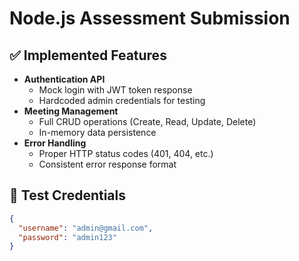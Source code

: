 # Node.js Assessment Submission

## ✅ Implemented Features
- **Authentication API**
  - Mock login with JWT token response
  - Hardcoded admin credentials for testing
- **Meeting Management**
  - Full CRUD operations (Create, Read, Update, Delete)
  - In-memory data persistence
- **Error Handling**
  - Proper HTTP status codes (401, 404, etc.)
  - Consistent error response format

## 🔐 Test Credentials
```json
{
  "username": "admin@gmail.com",
  "password": "admin123"
}
